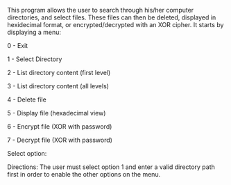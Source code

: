 
This program allows the user to search through his/her computer directories, and select files. These files can then be deleted, 
displayed in hexidecimal format, or encrypted/decrypted with an XOR cipher. It starts by displaying a menu: 

0 - Exit 

1 - Select Directory 

2 - List directory content (first level)

3 - List directory content (all levels) 

4 - Delete file 

5 - Display file (hexadecimal view) 

6 - Encrypt file (XOR with password) 

7 - Decrypt file (XOR with password) 

Select option: 


Directions: The user must select option 1 and enter a valid directory path first in order to enable the other options on the menu.

